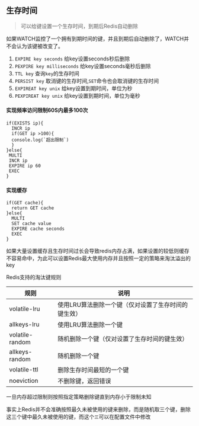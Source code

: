 ## 生存时间
> 可以给键设置一个生存时间，到期后Redis自动删除

如果WATCH监控了一个拥有到期时间的键，并且到期后自动删除了，WATCH并不会认为该键被改变了。

1. `EXPIRE key seconds` 给key设置seconds秒后删除
2. `PEXPIRE key milliseconds` 给key设置seconds毫秒后删除
3. `TTL key` 查询`key`的生存时间
4. `PERSIST key` 取消键的生存时间,`SET`命令也会取消键的生存时间
5. `EXPIREAT key unix` 给key设置到期时间，单位为秒
6. `PEXPIREAT key unix` 给key设置到期时间，单位为毫秒


#### 实现频率访问限制60S内最多100次

```
if(EXISTS ip){
  INCR ip
  if(GET ip >100){
  console.log(`超出限制`)
  }
}else{
 MULTI
 INCR ip
 EXPIRE ip 60
 EXEC
}
```

#### 实现缓存

```
if(GET cache){
  return GET cache
}else{
  MULTI
  SET cache value
  EXPIRE cache seconds
  EXEC
}
```

如果大量设置缓存且生存时间过长会导致redis内存占满，如果设置的较低则缓存不容易命中，为此可以设置Redis最大使用内存并且按照一定的策略来淘汰溢出的key

Redis支持的淘汰键规则

|规则|说明|
|----|---|
|volatile-lru|使用LRU算法删除一个键（仅对设置了生存时间的键生效）|
|allkeys-lru| 使用LRU算法删除一个键 |
|volatile-random| 随机删除一个键（仅对设置了生存时间的键生效）|
|allkeys-random |随机删除一个键|
|volatile-ttl|删除生存时间最短的一个键|
|noeviction|不删除键，返回错误|


一旦内存超过限制则按照指定策略删除键直到内存小于限制未知

事实上Redis并不会准确按照最久未被使用的键来删除，而是随机取三个键，删除这三个键中最久未被使用的键，而这个`三`可以在配置文件中修改